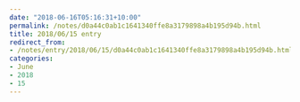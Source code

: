 ```yaml
---
date: "2018-06-16T05:16:31+10:00"
permalink: /notes/d0a44c0ab1c1641340ffe8a3179898a4b195d94b.html
title: 2018/06/15 entry
redirect_from:
- /notes/entry/2018/06/15/d0a44c0ab1c1641340ffe8a3179898a4b195d94b.html
categories:
- June
- 2018
- 15
---
```

